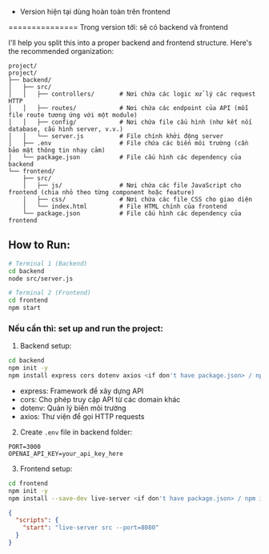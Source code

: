 - Version hiện tại dùng hoàn toàn trên frontend

===============
Trong version tới: sẽ có backend và frontend

I'll help you split this into a proper backend and frontend structure. Here's the recommended organization:

```
project/
project/
├── backend/
│   ├── src/
│   │   ├── controllers/       # Nơi chứa các logic xử lý các request HTTP
│   │   ├── routes/            # Nơi chứa các endpoint của API (mỗi file route tương ứng với một module)
│   │   ├── config/            # Nơi chứa file cấu hình (như kết nối database, cấu hình server, v.v.)
│   │   └── server.js          # File chính khởi động server
│   ├── .env                   # File chứa các biến môi trường (cần bảo mật thông tin nhạy cảm)
│   └── package.json           # File cấu hình các dependency của backend
└── frontend/
    ├── src/
    │   ├── js/                # Nơi chứa các file JavaScript cho frontend (chia nhỏ theo từng component hoặc feature)
    │   ├── css/               # Nơi chứa các file CSS cho giao diện
    │   └── index.html         # File HTML chính của frontend
    └── package.json           # File cấu hình các dependency của frontend

```

## How to Run: 

```bash
# Terminal 1 (Backend)
cd backend
node src/server.js

# Terminal 2 (Frontend)
cd frontend
npm start
```


### Nếu cần thì: set up and run the project:

1. Backend setup:
```bash
cd backend
npm init -y
npm install express cors dotenv axios <if don't have package.json> / npm install
```

- express: Framework để xây dựng API
- cors: Cho phép truy cập API từ các domain khác
- dotenv: Quản lý biến môi trường
- axios: Thư viện để gọi HTTP requests


2. Create `.env` file in backend folder:
```
PORT=3000
OPENAI_API_KEY=your_api_key_here
```

3. Frontend setup:
```bash
cd frontend
npm init -y
npm install --save-dev live-server <if don't have package.json> / npm install
```

```json
{
  "scripts": {
    "start": "live-server src --port=8080"
  }
}
```

